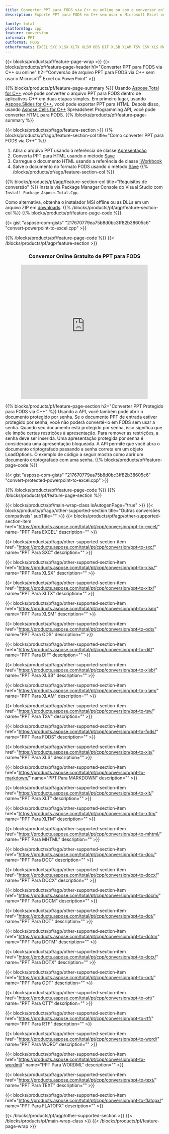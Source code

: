 ```yaml
---
title: Converter PPT para FODS via C++ ou online ou com o conversor online grátis
description: Exporte PPT para FODS em C++ sem usar o Microsoft Excel ou Powerpoint ou on-line. Teste o conversor online gratuito de POT para CSV rapidamente antes de integrar o código.

family: total
platformtag: cpp
feature: conversion
informat: PPT
outformat: FODS
otherformats: EXCEL SXC XLSX XLTX XLSM ODS DIF XLSB XLAM TSV CSV XLS MARKDOWN XLT XLTM MHTML DOC DOCX DOCM DOT DOTM DOTX ODT OTT RTF WORD WORDML TEXT FLATOPX
---
```

{{< blocks/products/pf/feature-page-wrap >}}
{{< blocks/products/pf/feature-page-header h1="Converter PPT para FODS via C++ ou online" h2="Conversão de arquivo PPT para FODS via C++ sem usar o Microsoft<sup>&reg;</sup> Excel ou PowerPoint" >}}

{{% blocks/products/pf/feature-page-summary %}}
Usando [Aspose.Total for C++](https://products.aspose.com/total/cpp/) você pode converter o arquivo PPT para FODS dentro de aplicativos C++ em duas etapas simples. Em primeiro lugar, usando [Aspose.Slides for C++](https://products.aspose.com/slides/cpp/), você pode exportar PPT para HTML. Depois disso, usando [Aspose.Cells for C++](https://products.aspose.com/cells/cpp/) Spreadsheet Programming API, você pode converter HTML para FODS. 
{{% /blocks/products/pf/feature-page-summary  %}}

{{< blocks/products/pf/agp/feature-section >}}
{{% blocks/products/pf/agp/feature-section-col title="Como converter PPT para FODS via C++" %}}
1. Abra o arquivo PPT usando a referência de classe [Apresentação](https://reference.aspose.com/slides/cpp/class/aspose.slides.presentation)
2. Converta PPT para HTML usando o método [Save](https://reference.aspose.com/slides/cpp/class/aspose.slides.presentation#a06fe2a156063c8c3e5ada2713bb697ba)
3. Carregue o documento HTML usando a referência de classe [IWorkbook](https://reference.aspose.com/cells/cpp/class/aspose.cells.i_workbook)
4. Salve o documento no formato FODS usando o método [Save](https://reference.aspose.com/cells/cpp/class/aspose.cells.i_workbook#a5dc7de23f7ceba76a05dc1d49f51502e)
{{% /blocks/products/pf/agp/feature-section-col %}}

{{% blocks/products/pf/agp/feature-section-col title="Requisitos de conversão" %}}
Instale via Package Manager Console do Visual Studio com ```Install-Package Aspose.Total.Cpp```.

Como alternativa, obtenha o instalador MSI offline ou as DLLs em um arquivo ZIP em [downloads](https://releases.aspose.com/total/cpp).
{{% /blocks/products/pf/agp/feature-section-col %}}
{{% blocks/products/pf/feature-page-code %}}

{{< gist "aspose-com-gists" "217670779ea75b8d0bc3ff82b38605c6" "convert-powerpoint-to-excel.cpp" >}}



{{% /blocks/products/pf/feature-page-code %}}
{{< /blocks/products/pf/agp/feature-section >}}
<div class="container-fluid agp-content bg-white aboutfile box-1 vh100 section nopbtm">
<div class=container>
<div class=row>
<div class="demobox tc col-md-12 padding-0" align="center">

<h3>Conversor Online Gratuito de PPT para FODS</h3>

<iframe style="border: none; height: 426px;" scrolling="no" src="https://total-conversion-app-65z5r2lp.qa.k8s.dynabic.com/?to=fods&from=ppt" id="child-iframe" width="80%"></iframe>

</div></div>
</div></div>

{{% blocks/products/pf/feature-page-section  h2="Converter PPT Protegido para FODS via C++" %}}
Usando a API, você também pode abrir o documento protegido por senha. Se o documento PPT de entrada estiver protegido por senha, você não poderá convertê-lo em FODS sem usar a senha. Quando seu documento está protegido por senha, isso significa que ele impõe certas restrições à apresentação. Para remover as restrições, a senha deve ser inserida. Uma apresentação protegida por senha é considerada uma apresentação bloqueada. A API permite que você abra o documento criptografado passando a senha correta em um objeto LoadOptions. O exemplo de código a seguir mostra como abrir um documento criptografado com uma senha.
{{% blocks/products/pf/feature-page-code %}}

{{< gist "aspose-com-gists" "217670779ea75b8d0bc3ff82b38605c6" "convert-protected-powerpoint-to-excel.cpp" >}}

{{% /blocks/products/pf/feature-page-code  %}}
{{% /blocks/products/pf/feature-page-section %}}

{{< blocks/products/pf/main-wrap-class isAutogenPage="true" >}}
{{< blocks/products/pf/agp/other-supported-section title="Outras conversões compatíveis" subTitle="" >}}
{{< blocks/products/pf/agp/other-supported-section-item href="https://products.aspose.com/total/pt/cpp/conversion/ppt-to-excel/" name="PPT Para EXCEL" description="" >}}

{{< blocks/products/pf/agp/other-supported-section-item href="https://products.aspose.com/total/pt/cpp/conversion/ppt-to-sxc/" name="PPT Para SXC" description="" >}}

{{< blocks/products/pf/agp/other-supported-section-item href="https://products.aspose.com/total/pt/cpp/conversion/ppt-to-xlsx/" name="PPT Para XLSX" description="" >}}

{{< blocks/products/pf/agp/other-supported-section-item href="https://products.aspose.com/total/pt/cpp/conversion/ppt-to-xltx/" name="PPT Para XLTX" description="" >}}

{{< blocks/products/pf/agp/other-supported-section-item href="https://products.aspose.com/total/pt/cpp/conversion/ppt-to-xlsm/" name="PPT Para XLSM" description="" >}}

{{< blocks/products/pf/agp/other-supported-section-item href="https://products.aspose.com/total/pt/cpp/conversion/ppt-to-ods/" name="PPT Para ODS" description="" >}}

{{< blocks/products/pf/agp/other-supported-section-item href="https://products.aspose.com/total/pt/cpp/conversion/ppt-to-dif/" name="PPT Para DIF" description="" >}}

{{< blocks/products/pf/agp/other-supported-section-item href="https://products.aspose.com/total/pt/cpp/conversion/ppt-to-xlsb/" name="PPT Para XLSB" description="" >}}

{{< blocks/products/pf/agp/other-supported-section-item href="https://products.aspose.com/total/pt/cpp/conversion/ppt-to-xlam/" name="PPT Para XLAM" description="" >}}

{{< blocks/products/pf/agp/other-supported-section-item href="https://products.aspose.com/total/pt/cpp/conversion/ppt-to-tsv/" name="PPT Para TSV" description="" >}}

{{< blocks/products/pf/agp/other-supported-section-item href="https://products.aspose.com/total/pt/cpp/conversion/ppt-to-fods/" name="PPT Para FODS" description="" >}}

{{< blocks/products/pf/agp/other-supported-section-item href="https://products.aspose.com/total/pt/cpp/conversion/ppt-to-xls/" name="PPT Para XLS" description="" >}}

{{< blocks/products/pf/agp/other-supported-section-item href="https://products.aspose.com/total/pt/cpp/conversion/ppt-to-markdown/" name="PPT Para MARKDOWN" description="" >}}

{{< blocks/products/pf/agp/other-supported-section-item href="https://products.aspose.com/total/pt/cpp/conversion/ppt-to-xlt/" name="PPT Para XLT" description="" >}}

{{< blocks/products/pf/agp/other-supported-section-item href="https://products.aspose.com/total/pt/cpp/conversion/ppt-to-xltm/" name="PPT Para XLTM" description="" >}}

{{< blocks/products/pf/agp/other-supported-section-item href="https://products.aspose.com/total/pt/cpp/conversion/ppt-to-mhtml/" name="PPT Para MHTML" description="" >}}

{{< blocks/products/pf/agp/other-supported-section-item href="https://products.aspose.com/total/pt/cpp/conversion/ppt-to-doc/" name="PPT Para DOC" description="" >}}

{{< blocks/products/pf/agp/other-supported-section-item href="https://products.aspose.com/total/pt/cpp/conversion/ppt-to-docx/" name="PPT Para DOCX" description="" >}}

{{< blocks/products/pf/agp/other-supported-section-item href="https://products.aspose.com/total/pt/cpp/conversion/ppt-to-docm/" name="PPT Para DOCM" description="" >}}

{{< blocks/products/pf/agp/other-supported-section-item href="https://products.aspose.com/total/pt/cpp/conversion/ppt-to-dot/" name="PPT Para DOT" description="" >}}

{{< blocks/products/pf/agp/other-supported-section-item href="https://products.aspose.com/total/pt/cpp/conversion/ppt-to-dotm/" name="PPT Para DOTM" description="" >}}

{{< blocks/products/pf/agp/other-supported-section-item href="https://products.aspose.com/total/pt/cpp/conversion/ppt-to-dotx/" name="PPT Para DOTX" description="" >}}

{{< blocks/products/pf/agp/other-supported-section-item href="https://products.aspose.com/total/pt/cpp/conversion/ppt-to-odt/" name="PPT Para ODT" description="" >}}

{{< blocks/products/pf/agp/other-supported-section-item href="https://products.aspose.com/total/pt/cpp/conversion/ppt-to-ott/" name="PPT Para OTT" description="" >}}

{{< blocks/products/pf/agp/other-supported-section-item href="https://products.aspose.com/total/pt/cpp/conversion/ppt-to-rtf/" name="PPT Para RTF" description="" >}}

{{< blocks/products/pf/agp/other-supported-section-item href="https://products.aspose.com/total/pt/cpp/conversion/ppt-to-word/" name="PPT Para WORD" description="" >}}

{{< blocks/products/pf/agp/other-supported-section-item href="https://products.aspose.com/total/pt/cpp/conversion/ppt-to-wordml/" name="PPT Para WORDML" description="" >}}

{{< blocks/products/pf/agp/other-supported-section-item href="https://products.aspose.com/total/pt/cpp/conversion/ppt-to-text/" name="PPT Para TEXT" description="" >}}

{{< blocks/products/pf/agp/other-supported-section-item href="https://products.aspose.com/total/pt/cpp/conversion/ppt-to-flatopx/" name="PPT Para FLATOPX" description="" >}}


{{< /blocks/products/pf/agp/other-supported-section >}}
{{< /blocks/products/pf/main-wrap-class >}}
{{< /blocks/products/pf/feature-page-wrap >}}